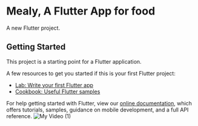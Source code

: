 # Mealy, A Flutter App for food

A new Flutter project.

## Getting Started

This project is a starting point for a Flutter application.

A few resources to get you started if this is your first Flutter project:

- [Lab: Write your first Flutter app](https://flutter.dev/docs/get-started/codelab)
- [Cookbook: Useful Flutter samples](https://flutter.dev/docs/cookbook)

For help getting started with Flutter, view our
[online documentation](https://flutter.dev/docs), which offers tutorials,
samples, guidance on mobile development, and a full API reference.
![My Video (1)](https://user-images.githubusercontent.com/62956793/159549595-71a2d9f7-a9ab-4f58-ba13-218e27407411.gif)
